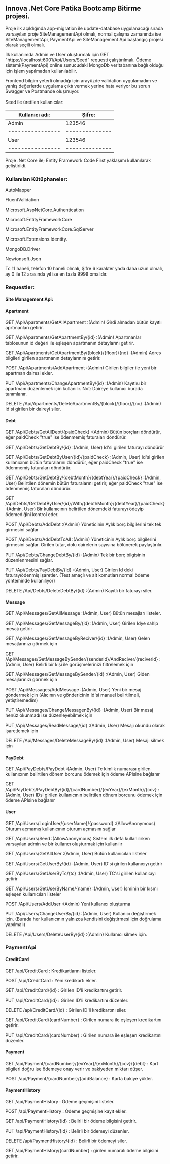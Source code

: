 <h2>Innova .Net Core Patika Bootcamp Bitirme projesi.</h2>



Proje ilk açıldığında  app-migration ile update-database uygulanacağı sırada varsayılan proje SiteManagementApi olmalı, normal çalışma zamanında ise SiteManagementApi, PaymentApi ve SiteManagement Api başlangıç projesi olarak seçili olmalı. 

İlk kullanımda Admin ve User oluşturmak için GET "https://localhost:6001/Api/Users/Seed" requesti çalıştırılmalı.
Ödeme sistemi(PaymentApi) online sunucudaki MongoDb veritabanına bağlı olduğu için işlem yapılmadan kullanılabilir.

Frontend bilgim yeterli olmadığı için arayüzde validation uygulamadım ve yanlış değerlerde uygulama çıktı vermek yerine hata veriyor bu sorun Swagger ve Postmande oluşmuyor.
<br><br>
Seed ile üretilen kullanıcılar:

|Kullanıcı adı:  | Şifre:       |
|----------------|--------------|
|Admin           | 123546       |
|----------------|--------------|
|User            | 123546       |
|----------------|--------------|

Proje .Net Core ile; Entity Framework Code First yaklaşımı kullanılarak geliştirildi.
<h3>Kullanılan Kütüphaneler:</h3>

AutoMapper

FluentValidation

Microsoft.AspNetCore.Authentication

Microsoft.EntityFrameworkCore

Microsoft.EntityFrameworkCore.SqlServer

Microsoft.Extensions.Identity.

MongoDB.Driver

Newtonsoft.Json


Tc 11 haneli, telefon 10 haneli olmalı, Şifre 6 karakter yada daha uzun olmalı, ay 0 ile 12 arasında yıl ise en fazla 9999 omalıdır.

<h3>Requestler:</h3>

<h4>Site Management Api:</h4>
<h4>Apartment</h4>

GET /Api/Apartments/GetAllApartment :(Admin) Girdi almadan bütün kayıtlı aprtmanları getirir.

GET /Api/Apartments/GetApartmentBy/{id} :(Admin) Apartmanlar tablosunun id değeri ile eşleşen apartmanın detaylarını getirir.

GET /Api/Apartments/GetApartmentBy/{block}/{floor}/{no} :(Admin) Adres bilgileri girilen apartmanın detaylarınını getirir.

POST /Api/Apartments/AddApartment :(Admin) Girilen bilgiler ile yeni bir apartman dairesi ekler.

PUT /Api/Apartments/ChangeApartmentBy/{id} :(Admin) Kayıtlıu bir apartmanı düzenlemek için kullanılır. Not: Daireye kullanıcı burada tanımlanır.

DELETE /Api/Apartments/DeleteApartmentBy/{block}/{floor}/{no} :(Admin) Id'si girilen bir daireyi siler.


<h4>Debt</h4>

GET /Api/Debts/GetAllDebt/{paidCheck} :(Admin) Bütün borçları döndürür, eğer paidCheck "true" ise ödenmemiş faturaları döndürür.

GET /Api/Debts/GetDebtBy/{id} :(Admin, User) Id'si girilen faturayı döndürür

GET /Api/Debts/GetDebtByUser/{id}/{paidCheck} :(Admin, User) Id'si girilen kullanıcının bütün faturalarını döndürür, eğer paidCheck "true" ise ödenmemiş faturaları döndürür.

GET /Api/Debts/GetDebtBy/{debtMonth}/{debtYear}/{paidCheck} :(Admin, User) Belirtilen dönemin bütün faturalarını getirir, eğer paidCheck "true" ise ödenmemiş faturaları döndürür.

GET /Api/Debts/GetDebtByUser/{id}/With/{debthMonth}/{debtYear}/{paidCheck} :(Admin, User) Bir kullanıcının belirtilen dönemdeki faturayı ödeyip ödemediğini kontrol eder. 

POST /Api/Debts/AddDebt :(Admin) Yöneticinin Aylık borç bilgilerini tek tek girmesini sağlar

POST /Api/Debts/AddDebtToAll :(Admin) Yöneticinin Aylık borç bilgilerini girmesini sağlar. Girilen tutar, dolu dairelerin sayısına bölünerek paylaştırılır.

PUT /Api/Debts/ChangeDebtBy/{id} :(Admin) Tek bir borç bilgisinin düzenlenmesini sağlar.

PUT /Api/Debts/PayDebtBy/{id} :(Admin, User) Girilen Id deki faturayıödenmiş işaretler. (Test amaçlı ve alt komutları normal ödeme yönteminde kullanılıyor)

DELETE /Api/Debts/DeleteDebtBy/{id} :(Admin) Kayıtlı bir faturayı siler.


<h4>Message</h4>

GET /Api/Messages/GetAllMessage :(Admin, User) Bütün mesajları listeler.

GET /Api/Messages/GetMessageBy/{id} :(Admin, User) Girilen Idye sahip  mesajı getirir

GET /Api/Messages/GetMessageByReciver/{id} :(Admin, User) Gelen mesajlarınızı görmek için

GET /Api/Messages/GetMessageBySender/{senderId}/AndReciver/{reciverid} :(Admin, User) Belirli bir kişi ile görüşmelerinizi filtrelemek için

GET /Api/Messages/GetMessageBySender/{id} :(Admin, User)  Giden mesajlarınızı görmek için

POST /Api/Messages/AddMessage :(Admin, User) Yeni bir mesaj göndermek için (Alıcının ve göndericinin Id'si manuel belirtilmeli, yetiştiremedim)

PUT /Api/Messages/ChangeMessagenBy/{id} :(Admin, User) Bir mesaj henüz okunmadı ise düzenleyebilmek için

PUT /Api/Messages/ReadMessage/{id} :(Admin, User) Mesajı okundu olarak işaretlemek için

DELETE /Api/Messages/DeleteMessageBy/{id} :(Admin, User) Mesajı silmek için


<h4>PayDebt</h4>

GET /Api/PayDebts/PayDebt :(Admin, User) Tc kimlik numarası girilen kullanıcının belirtilen dönem borcunu ödemek için ödeme APIsine bağlanır

GET /Api/PayDebts/PayDebtBy/{id}/{cardNumber}/{exYear}/{exMonth}/{ccv} :(Admin, User) IDsi girilen kullanıcının belirtilen dönem borcunu ödemek için ödeme APIsine bağlanır 



<h4>User</h4>

GET /Api/Users/LoginUser/{userName}/{password} :(AllowAnonymous) Oturum açmamış kullanıcının oturum açmasını sağlar 

GET /Api/Users/Seed :(AllowAnonymous) Sistem ilk defa kullanılırken varsayılan admin ve bir kullancı oluşturmak için kullanılır

GET /Api/Users/GetAllUser :(Admin, User) Bütün kullanıcıları listeler

GET /Api/Users/GetUserBy/{id} :(Admin, User) ID'si girilen kullanıcıyı getirir

GET /Api/Users/GetUserByTc/{tc} :(Admin, User) TC'si girilen kullanıcıyı getirir

GET /Api/Users/GetUserByName/{name} :(Admin, User) İsminin bir kısmı eşleşen kullanıcıları listeler

POST /Api/Users/AddUser :(Admin) Yeni kullanıcı oluşturma

PUT /Api/Users/ChangeUserBy/{id} :(Admin, User) Kullanıcı değiştirmek için. (Burada her kullanıcının yalnızca kendisini değiştirmesi için doğrulama yapılmalı)

DELETE /Api/Users/DeleteUserBy/{id} :(Admin) Kullanıcı silmek için. 

<h3>PaymentApi</h3>

<h4>CreditCard</h4>
GET /api/CreditCard : Kredikartlarını listeler.

POST /api/CreditCard : Yeni kredikartı ekler.

GET /api/CreditCard/{id} : Girilen ID'li kredikartını getirir.

PUT /api/CreditCard/{id} : Girilen ID'li kredikartını düzenler.

DELETE /api/CreditCard/{id} : Girilen ID'li kredikartını siler.

GET /api/CreditCard/{cardNumber} : Girilen numara ile eşleşen kredikartını getirir.

PUT /api/CreditCard/{cardNumber} : Girilen numara ile eşleşen kredikartını düzenler.

<h4>Payment</h4>

GET /api/Payment/{cardNumber}/{exYear}/{exMonth}/{ccv}/{debt}  : Kart bilgileri doğru ise ödemeye onay verir ve bakiyeden miktarı düşer.

POST /api/Payment/{cardNumber}/{addBalance} : Karta bakiye yükler.

<h4>PaymentHistory</h4>

GET /api/PaymentHistory : Ödeme geçmişini listeler.

POST /api/PaymentHistory : Ödeme geçmişine kayıt ekler.

GET /api/PaymentHistory/{id} : Belirli bir  ödeme bilgisini getirir.

PUT /api/PaymentHistory/{id} : Belirli bir ödemeyi düzenler.

DELETE /api/PaymentHistory/{id} : Belirli bir ödemeyi siler.

GET /api/PaymentHistory/{cardNumber} : girilen numaralı ödeme bilgisini getirir.
